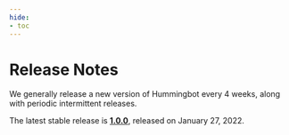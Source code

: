 ```yaml
---
hide:
- toc
---
```


# Release Notes

We generally release a new version of Hummingbot every 4 weeks, along with periodic intermittent releases.

The latest stable release is **[1.0.0](/release-notes/1.0.0)**, released on January 27, 2022.